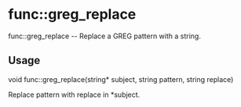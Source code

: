 # func::greg_replace
func::greg_replace -- Replace a GREG pattern with a string.

## Usage
  void func::greg_replace(string* subject, string pattern, string replace)

Replace pattern with replace in *subject.
